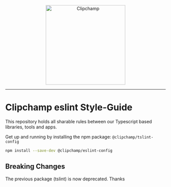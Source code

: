<p align="center">
	<a href="https://clipchamp.com" title="Clipchamp"><img src="https://clipchamp.com/wp-content/themes/clipchamp-2018/dist/images/logo-default-purple.svg" width="250" alt="Clipchamp"></a>
</p>

---

# Clipchamp eslint Style-Guide

This repository holds all sharable rules between our Typescript based libraries, tools and apps.

Get up and running by installing the npm package: `@clipchamp/tslint-config`

```sh
npm install --save-dev @clipchamp/eslint-config
```

## Breaking Changes

The previous package (tslint) is now deprecated. Thanks
